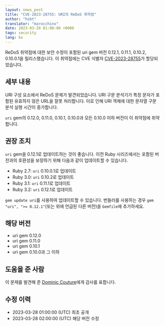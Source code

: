 ```yaml
---
layout: news_post
title: "CVE-2023-28755: URI의 ReDoS 취약점"
author: "hsbt"
translator: "marocchino"
date: 2023-03-28 01:00:00 +0000
tags: security
lang: ko
---
```


ReDoS 취약점에 대한 보안 수정이 포함된 uri gem 버전 0.12.1, 0.11.1, 0.10.2, 0.10.0.1을 릴리스했습니다. 이
취약점에는 CVE 식별자 [CVE-2023-28755](https://nvd.nist.gov/vuln/detail/CVE-2023-28755)가 할당되었습니다.

## 세부 내용

URI 구성 요소에서 ReDoS 문제가 발견되었습니다. URI 구문 분석기가 특정 문자가 포함된 유효하지 않은 URL을 잘못 처리합니다. 이로 인해 URI 객체에 대한 문자열 구문 분석 실행 시간이 증가합니다.

`uri` gem의 0.12.0, 0.11.0, 0.10.1, 0.10.0과 모든 0.10.0 이하 버전이 이 취약점에 취약합니다.

## 권장 조치

`uri` gem을 0.12.1로 업데이트하는 것이 좋습니다. 이전 Ruby 시리즈에서는 포함된 버전과의 호환성을 보장하기 위해 다음과 같이 업데이트할 수 있습니다.

* Ruby 2.7: `uri` 0.10.0.1로 업데이트
* Ruby 3.0: `uri` 0.10.2로 업데이트
* Ruby 3.1: `uri` 0.11.1로 업데이트
* Ruby 3.2: `uri` 0.12.1로 업데이트

`gem update uri`를 사용하여 업데이트할 수 있습니다. 번들러를 사용하는 경우 `gem "uri", ">= 0.12.1"`(또는 위에 언급된 다른 버전)을 `Gemfile`에 추가하세요.

## 해당 버전

* uri gem 0.12.0
* uri gem 0.11.0
* uri gem 0.10.1
* uri gem 0.10.0과 그 이하

## 도움을 준 사람

이 문제를 발견해 준 [Dominic Couture](https://hackerone.com/dee-see?type=user)에게 감사를 표합니다.

## 수정 이력

* 2023-03-28 01:00:00 (UTC) 최초 공개
* 2023-03-28 02:00:00 (UTC) 해당 버전 수정
